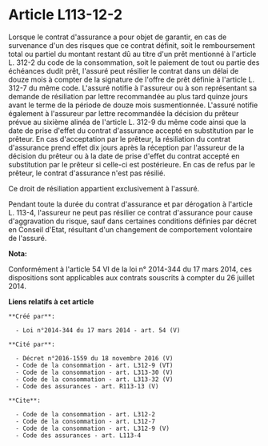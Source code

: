 # Article L113-12-2

Lorsque le contrat d'assurance a pour objet de garantir, en cas de survenance d'un des risques que ce contrat définit, soit
le remboursement total ou partiel du montant restant dû au titre d'un prêt mentionné à l'article L. 312-2 du code de la
consommation, soit le paiement de tout ou partie des échéances dudit prêt, l'assuré peut résilier le contrat dans un délai de
douze mois à compter de la signature de l'offre de prêt définie à l'article L. 312-7 du même code. L'assuré notifie à
l'assureur ou à son représentant sa demande de résiliation par lettre recommandée au plus tard quinze jours avant le terme de
la période de douze mois susmentionnée. L'assuré notifie également à l'assureur par lettre recommandée la décision du prêteur
prévue au sixième alinéa de l'article L. 312-9 du même code ainsi que la date de prise d'effet du contrat d'assurance accepté
en substitution par le prêteur. En cas d'acceptation par le prêteur, la résiliation du contrat d'assurance prend effet dix
jours après la réception par l'assureur de la décision du prêteur ou à la date de prise d'effet du contrat accepté en
substitution par le prêteur si celle-ci est postérieure. En cas de refus par le prêteur, le contrat d'assurance n'est pas
résilié. 

Ce droit de résiliation appartient exclusivement à l'assuré. 

Pendant toute la durée du contrat d'assurance et par dérogation à l'article L. 113-4, l'assureur ne peut pas résilier ce
contrat d'assurance pour cause d'aggravation du risque, sauf dans certaines conditions définies par décret en Conseil d'Etat,
résultant d'un changement de comportement volontaire de l'assuré.

**Nota:**

Conformément à l'article 54 VI de la loi n° 2014-344 du 17 mars 2014, ces dispositions sont applicables aux contrats
souscrits à compter du 26 juillet 2014.

**Liens relatifs à cet article**

	**Créé par**:

	  - Loi n°2014-344 du 17 mars 2014 - art. 54 (V)

	**Cité par**:

	  - Décret n°2016-1559 du 18 novembre 2016 (V)
	  - Code de la consommation - art. L312-9 (VT)
	  - Code de la consommation - art. L313-30 (V)
	  - Code de la consommation - art. L313-32 (V)
	  - Code des assurances - art. R113-13 (V)

	**Cite**:

	  - Code de la consommation - art. L312-2
	  - Code de la consommation - art. L312-7
	  - Code de la consommation - art. L312-9 (V)
	  - Code des assurances - art. L113-4
